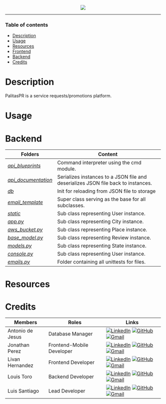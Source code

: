 <p align="center">
  <img src="https://github.com/Lusanco/PalitasPR/blob/development/pre-main/frontend/public/logoLight.svg" />
</p>

<hr>

<h3>Table of contents</h3>

- [Description](#description)
- [Usage](#usage)
- [Resources](#resources)
- [Frontend](#frontend)
- [Backend](#backend)
- [Credits](#credits)


<h1>Description</h1>

<p>
  PalitasPR is a service requests/promotions platform.
</p>

<h1>Usage</h1>

<h1>Backend</h1>

| Folders                                             | Content                                                                           |
| -------------------------------------------------- | --------------------------------------------------------------------------------- | 
| [_api_blueprints_](backend/api_blueprints)                         | Command interpreter using the cmd module.                                         |     
| [_api_documentation_](backend/api_documentation) | Serializes instances to a JSON file and deserializes JSON file back to instances. |
| [_db_](db)        | Init for reloading from JSON file to storage                                      |
| [_email_template_](email_template)            | Super class serving as the base for all subclasses.                               |
| [_static_](models/user.py)                        | Sub class representing User instance.                                             |
| [_app.py_](backend/app.py)                        | Sub class representing City instance.                                             |
| [_aws_bucket.py_](backend/aws_bucket.py)                      | Sub class representing Place instance.                                            |
| [_base_model.py_](backend/base_model.py)                    | Sub class representing Review instance.                                           |
| [_models.py_](backend/models.py)                      | Sub class representing State instance.                                            |
| [_console.py_](backend/console.py)                  | Sub class representing User instance.                                             |
| [_emails.py_](backend/emails.py)                                  | Folder containing all unittests for files.                                        |

<h1>Resources</h1>

<h1>Credits</h1>

<!-- [![GitHub](https://img.shields.io/badge/github-%23121011.svg?style=for-the-badge&logo=github&logoColor=white)]
[![Gmail](https://img.shields.io/badge/Gmail-D14836?style=for-the-badge&logo=gmail&logoColor=white)]
[![LinkedIn](https://img.shields.io/badge/linkedin-%230077B5.svg?style=for-the-badge&logo=linkedin&logoColor=white)] -->

<div align="center">

| Members          | Roles | Links                               |                             
|------------------|-------|-------------------------------------|
| Antonio de Jesus | Database Manager | [![LinkedIn](https://img.shields.io/badge/linkedin-%230077B5.svg?style=for-the-badge&logo=linkedin&logoColor=white)](https://www.linkedin.com/in/antonio-de-jesus-santiago-851890296/) [![GitHub](https://img.shields.io/badge/github-%23121011.svg?style=for-the-badge&logo=github&logoColor=white)](https://github.com/antoniofdjs) [![Gmail](https://img.shields.io/badge/Gmail-D14836?style=for-the-badge&logo=gmail&logoColor=white)](mailto:antoniofdjs@gmail.com) |  
| Jonathan Perez   | Frontend-Mobile Developer | [![LinkedIn](https://img.shields.io/badge/linkedin-%230077B5.svg?style=for-the-badge&logo=linkedin&logoColor=white)](https://www.linkedin.com/in/prodjohnper) [![GitHub](https://img.shields.io/badge/github-%23121011.svg?style=for-the-badge&logo=github&logoColor=white)](https://github.com/prodjohnper) [![Gmail](https://img.shields.io/badge/Gmail-D14836?style=for-the-badge&logo=gmail&logoColor=white)](mailto:prodjohnper@gmail.com) 
| Livan Hernandez  | Frontend Developer | [![LinkedIn](https://img.shields.io/badge/linkedin-%230077B5.svg?style=for-the-badge&logo=linkedin&logoColor=white)](https://www.linkedin.com/in/livan-hernandez-baba4a190/) [![GitHub](https://img.shields.io/badge/github-%23121011.svg?style=for-the-badge&logo=github&logoColor=white)](https://github.com/livanhernandez) [![Gmail](https://img.shields.io/badge/Gmail-D14836?style=for-the-badge&logo=gmail&logoColor=white)](mailto:livanhernandez9@gmail.com) 
| Louis Toro       | Backend Developer | [![LinkedIn](https://img.shields.io/badge/linkedin-%230077B5.svg?style=for-the-badge&logo=linkedin&logoColor=white)](https://www.linkedin.com/in/louis-s-toro-rosario-32b8088a/) [![GitHub](https://img.shields.io/badge/github-%23121011.svg?style=for-the-badge&logo=github&logoColor=white)](https://github.com/ltoro9) [![Gmail](https://img.shields.io/badge/Gmail-D14836?style=for-the-badge&logo=gmail&logoColor=white)](mailto:louistororosario@gmail.com) 
| Luis Santiago    | Lead Developer | [![LinkedIn](https://img.shields.io/badge/linkedin-%230077B5.svg?style=for-the-badge&logo=linkedin&logoColor=white)](https://www.linkedin.com/in/lusanco/) [![GitHub](https://img.shields.io/badge/github-%23121011.svg?style=for-the-badge&logo=github&logoColor=white)](https://github.com/lusanco) [![Gmail](https://img.shields.io/badge/Gmail-D14836?style=for-the-badge&logo=gmail&logoColor=white)](mailto:lasc1026@gmail.com) 

</div>
